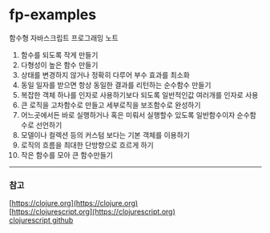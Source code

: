 # fp-examples
함수형 자바스크립트 프로그래밍 노트

1. 함수를 되도록 작게 만들기
2. 다형성이 높은 함수 만들기
3. 상태를 변경하지 않거나 정확히 다루어 부수 효과를 최소화
4. 동일 일자를 받으면 항상 동일한 결과를 리턴하는 순수함수 만들기
5. 복잡한 객체 하나를 인자로 사용하기보다 되도록 일반적인값 여러개를 인자로 사용
6. 큰 로직을 고차함수로 만들고 세부로직을 보조함수로 완성하기
7. 어느곳에서든 바로 실행하거나 혹은 미뤄서 실행할수 있도록 일반함수이자 순수함수로 선언하기
8. 모델이나 컬렉션 등의 커스텀 보다는 기본 객체를 이용하기
9. 로직의 흐름을 최대한 단방향으로 흐르게 하기
10. 작은 함수를 모아 큰 함수만들기

-----

### 참고
[https://clojure.org](https://clojure.org)  
[https://clojurescript.org](https://clojurescript.org)  
[clojurescript github](https://github.com/clojure/clojurescript)
